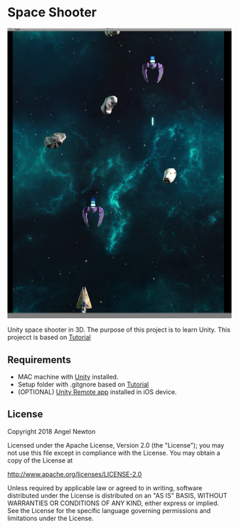 # Space Shooter


![Scheme](/screenshots/ScreenShot2018-02-17at4.38.22PM.png)


Unity space shooter in 3D.
The purpose of this project is to learn Unity.
This projecct is based on [Tutorial](https://unity3d.com/learn/tutorials/s/space-shooter-tutorial)


## Requirements
- MAC machine with [Unity](https://store.unity.com/download?ref=personal)  installed.
- Setup folder with .gitgnore based on [Tutorial](http://www.studica.com/blog/how-to-setup-github-with-unity-step-by-step-instructions)
- (OPTIONAL) [Unity Remote app](https://docs.unity3d.com/Manual/UnityRemote5.html) installed in iOS device.



## License

Copyright 2018 Angel Newton

Licensed under the Apache License, Version 2.0 (the "License"); you may not use this file except in compliance with the License. You may obtain a copy of the License at

http://www.apache.org/licenses/LICENSE-2.0

Unless required by applicable law or agreed to in writing, software distributed under the License is distributed on an "AS IS" BASIS, WITHOUT WARRANTIES OR CONDITIONS OF ANY KIND, either express or implied. See the License for the specific language governing permissions and limitations under the License.
